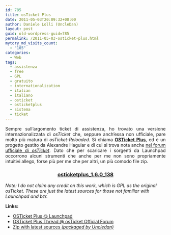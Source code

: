 ```yaml
---
id: 785
title: osTicket Plus
date: 2011-05-03T20:09:32+00:00
author: Daniele Lolli (UncleDan)
layout: post
guid: old-wordpress-guid=785
permalink: /2011-05-03-osticket-plus.html
mytory_md_visits_count:
  - "105"
categories:
  - Web
tags:
  - assistenza
  - free
  - GPL
  - gratuito
  - internationalization
  - italian
  - italiano
  - osticket
  - osticketplus
  - sistema
  - ticket
---
```

<p style="text-align: justify;">
  Sempre sull&#8217;argomento ticket di assistenza, ho trovato una versione internazionalizzata di <em>osTicket</em> che, seppure anch&#8217;essa non ufficiale, pare molto più matura di <em>osTicket-Reloaded</em>. Si chiama <strong><a title="OSTicket Plus" href="https://launchpad.net/osticketplus" target="_blank">OSTicket Plus</a></strong>, ed è un progetto gestito da Alexandre Haguiar e di cui si trova nota anche <a title="OSTicket Plus on osTicket forum" href="http://osticket.com/forums/showthread.php?t=4688&highlight=osticketplus" target="_blank">nel forum ufficiale di <em>osTicket</em></a>. Dato che per scaricare i sorgenti da Launchpad occorrono alcuni strumenti che anche per me non sono propriamente intuitivi allego, forse più per me che per altri, un più comodo file zip.
</p>

<h3 style="text-align: center;">
  <a href="/uploads/2011/05/osticketplus_1.6.0_138.zip">osticketplus_1.6.0_138</a>
</h3>

_Note: I do not claim any credit on this work, which is GPL as the original osTicket. These are just the latest sources for those not familiar with Launchpad and bzr._

**Links:**

  * <a href="https://launchpad.net/osticketplus" target="_blank">OSTicket Plus @ Launchpad</a>
  * <a href="http://osticket.com/forums/showthread.php?t=4688&highlight=osticketplus" target="_blank">OSTicket Plus Thread @ osTicket Official Forum</a>
  * <a href="/uploads/2011/05/osticketplus_1.6.0_138.zip" target="_blank">Zip with latest sources <em>(packaged by Uncledan)</em></a>
